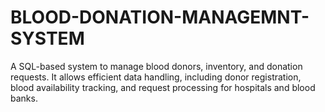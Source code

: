 # BLOOD-DONATION-MANAGEMNT-SYSTEM
A SQL-based system to manage blood donors, inventory, and donation requests. It allows efficient data handling, including donor registration, blood availability tracking, and request processing for hospitals and blood banks.
